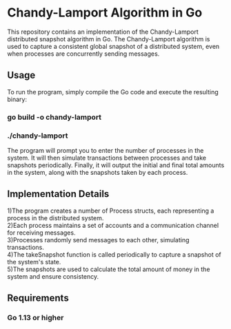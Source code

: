 # Chandy-Lamport Algorithm in Go

This repository contains an implementation of the Chandy-Lamport distributed snapshot algorithm in Go. The Chandy-Lamport algorithm is used to capture a consistent global snapshot of a distributed system, even when processes are concurrently sending messages.

## Usage

To run the program, simply compile the Go code and execute the resulting binary: 

### go build -o chandy-lamport
### ./chandy-lamport

The program will prompt you to enter the number of processes in the system. It will then simulate transactions between processes and take snapshots periodically. Finally, it will output the initial and final total amounts in the system, along with the snapshots taken by each process.

## Implementation Details

1)The program creates a number of Process structs, each representing a process in the distributed system.  <br />
2)Each process maintains a set of accounts and a communication channel for receiving messages. <br />
3)Processes randomly send messages to each other, simulating transactions. <br />
4)The takeSnapshot function is called periodically to capture a snapshot of the system's state. <br />
5)The snapshots are used to calculate the total amount of money in the system and ensure consistency. <br />

## Requirements

### Go 1.13 or higher
